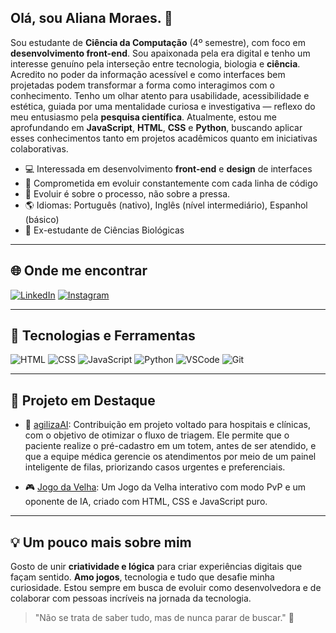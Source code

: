 ## Olá, sou Aliana Moraes. 👋

Sou estudante de **Ciência da Computação** (4º semestre), com foco em **desenvolvimento front-end**. Sou apaixonada pela era digital e tenho um interesse genuíno pela interseção entre tecnologia, biologia e **ciência**.
Acredito no poder da informação acessível e como interfaces bem projetadas podem transformar a forma como interagimos com o conhecimento. Tenho um olhar atento para usabilidade, acessibilidade e estética, guiada por uma mentalidade curiosa e investigativa — reflexo do meu entusiasmo pela **pesquisa científica**.
Atualmente, estou me aprofundando em **JavaScript**, **HTML**, **CSS** e **Python**, buscando aplicar esses conhecimentos tanto em projetos acadêmicos quanto em iniciativas colaborativas.

- 💻 Interessada em desenvolvimento **front-end** e **design** de interfaces
- 🔎 Comprometida em evoluir constantemente com cada linha de código
- 🧠 Evoluir é sobre o processo, não sobre a pressa.
- 🌎 Idiomas: Português (nativo), Inglês (nível intermediário), Espanhol (básico)
- 🌱 Ex-estudante de Ciências Biológicas

---

## 🌐 Onde me encontrar

[![LinkedIn](https://img.shields.io/badge/-LinkedIn-0A66C2?style=flat-square&logo=linkedin&logoColor=white)](https://www.linkedin.com/in/aliana-moraes)
[![Instagram](https://img.shields.io/badge/-Instagram-E4405F?style=flat-square&logo=instagram&logoColor=white)](https://instagram.com/alianahuh)

---

## 🧰 Tecnologias e Ferramentas

![HTML](https://img.shields.io/badge/-HTML5-E34F26?style=flat-square&logo=html5&logoColor=white)
![CSS](https://img.shields.io/badge/-CSS3-1572B6?style=flat-square&logo=css3&logoColor=white)
![JavaScript](https://img.shields.io/badge/-JavaScript-F7DF1E?style=flat-square&logo=javascript&logoColor=black)
![Python](https://img.shields.io/badge/-Python-3776AB?style=flat-square&logo=python&logoColor=white)
![VSCode](https://img.shields.io/badge/-VSCode-007ACC?style=flat-square&logo=visual-studio-code&logoColor=white)
![Git](https://img.shields.io/badge/-Git-F05032?style=flat-square&logo=git&logoColor=white)

---

## 🚀 Projeto em Destaque

- 🤖 [agilizaAI](https://github.com/gabpereiraa/agilizaAI): Contribuição em projeto voltado para hospitais e clínicas, com o objetivo de otimizar o fluxo de triagem. Ele permite que o paciente realize o pré-cadastro em um totem, antes de ser atendido, e que a equipe médica gerencie os atendimentos por meio de um painel inteligente de filas, priorizando casos urgentes e preferenciais.

- 🎮 [Jogo da Velha](https://alianamoraes.github.io/JogodaVelha/): Um Jogo da Velha interativo com modo PvP e um oponente de IA, criado com HTML, CSS e JavaScript puro.

---

## 💡 Um pouco mais sobre mim

Gosto de unir **criatividade e lógica** para criar experiências digitais que façam sentido. **Amo jogos**, tecnologia e tudo que desafie minha curiosidade. Estou sempre em busca de evoluir como desenvolvedora e de colaborar com pessoas incríveis na jornada da tecnologia.

> "Não se trata de saber tudo, mas de nunca parar de buscar." 🚀
